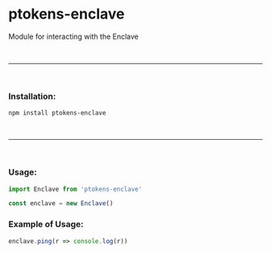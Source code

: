 # ptokens-enclave

Module for interacting with the Enclave

&nbsp;

***

&nbsp;

### Installation:

```
npm install ptokens-enclave
```

&nbsp;

***

&nbsp;

### Usage:

```js
import Enclave from 'ptokens-enclave'

const enclave = new Enclave()
```

### Example of Usage:

```js
enclave.ping(r => console.log(r))
```